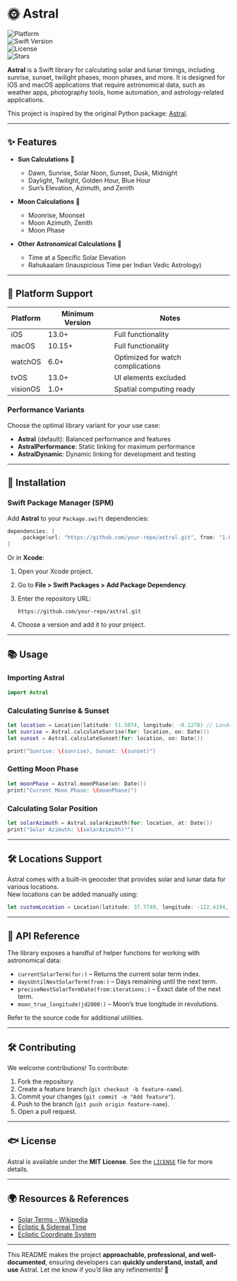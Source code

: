# 🌞 Astral

![Platform](https://img.shields.io/badge/platform-iOS%20%7C%20macOS%20%7C%20watchOS%20%7C%20tvOS%20%7C%20visionOS-blue)  
![Swift Version](https://img.shields.io/badge/swift-5.9%2B-orange)  
![License](https://img.shields.io/github/license/your-repo/astral)  
![Stars](https://img.shields.io/github/stars/your-repo/astral?style=social)

**Astral** is a Swift library for calculating solar and lunar timings, including sunrise, sunset, twilight phases, moon phases, and more. It is designed for iOS and macOS applications that require astronomical data, such as weather apps, photography tools, home automation, and astrology-related applications.

This project is inspired by the original Python package: [Astral](https://sffjunkie.github.io/astral/).

---

## ✨ Features

- **Sun Calculations** 🌅  
  - Dawn, Sunrise, Solar Noon, Sunset, Dusk, Midnight  
  - Daylight, Twilight, Golden Hour, Blue Hour  
  - Sun’s Elevation, Azimuth, and Zenith  

- **Moon Calculations** 🌙  
  - Moonrise, Moonset  
  - Moon Azimuth, Zenith  
  - Moon Phase  

- **Other Astronomical Calculations** 🔭  
  - Time at a Specific Solar Elevation  
  - Rahukaalam (Inauspicious Time per Indian Vedic Astrology)  

---

## 🔧 Platform Support

| Platform  | Minimum Version | Notes |
|-----------|----------------|-------|
| iOS       | 13.0+          | Full functionality |
| macOS     | 10.15+         | Full functionality |
| watchOS   | 6.0+           | Optimized for watch complications |
| tvOS      | 13.0+          | UI elements excluded |
| visionOS  | 1.0+           | Spatial computing ready |

### Performance Variants

Choose the optimal library variant for your use case:

- **Astral** (default): Balanced performance and features
- **AstralPerformance**: Static linking for maximum performance
- **AstralDynamic**: Dynamic linking for development and testing

---

## 🚀 Installation

### Swift Package Manager (SPM)

Add **Astral** to your `Package.swift` dependencies:

```swift
dependencies: [
    .package(url: "https://github.com/your-repo/astral.git", from: "1.0.0")
]
```

Or in **Xcode**:

1. Open your Xcode project.  
2. Go to **File > Swift Packages > Add Package Dependency**.  
3. Enter the repository URL:  

   ```
   https://github.com/your-repo/astral.git
   ```

4. Choose a version and add it to your project.

---

## 📚 Usage

### Importing Astral

```swift
import Astral
```

### Calculating Sunrise & Sunset

```swift
let location = Location(latitude: 51.5074, longitude: -0.1278) // London, UK
let sunrise = Astral.calculateSunrise(for: location, on: Date())
let sunset = Astral.calculateSunset(for: location, on: Date())

print("Sunrise: \(sunrise), Sunset: \(sunset)")
```

### Getting Moon Phase

```swift
let moonPhase = Astral.moonPhase(on: Date())
print("Current Moon Phase: \(moonPhase)")
```

### Calculating Solar Position

```swift
let solarAzimuth = Astral.solarAzimuth(for: location, at: Date())
print("Solar Azimuth: \(solarAzimuth)°")
```

---

## 🛠️ Locations Support

Astral comes with a built-in geocoder that provides solar and lunar data for various locations.  
New locations can be added manually using:

```swift
let customLocation = Location(latitude: 37.7749, longitude: -122.4194, name: "San Francisco")
```

---

## 📖 API Reference

The library exposes a handful of helper functions for working with
astronomical data:

- `currentSolarTerm(for:)` – Returns the current solar term index.
- `daysUntilNextSolarTerm(from:)` – Days remaining until the next term.
- `preciseNextSolarTermDate(from:iterations:)` – Exact date of the next term.
- `moon_true_longitude(jd2000:)` – Moon’s true longitude in revolutions.

Refer to the source code for additional utilities.

---

## 🛠️ Contributing

We welcome contributions! To contribute:

1. Fork the repository.  
2. Create a feature branch (`git checkout -b feature-name`).  
3. Commit your changes (`git commit -m "Add feature"`).  
4. Push to the branch (`git push origin feature-name`).  
5. Open a pull request.

---

## 🐟 License

Astral is available under the **MIT License**. See the [`LICENSE`](LICENSE) file for more details.

---

## 🌍 Resources & References

- [Solar Terms - Wikipedia](https://en.wikipedia.org/wiki/Solar_term)  
- [Ecliptic & Sidereal Time](https://en.wikipedia.org/wiki/Sidereal_time)  
- [Ecliptic Coordinate System](https://en.wikipedia.org/wiki/Ecliptic_coordinate_system#Spherical_coordinates)  

---

This README makes the project **approachable, professional, and well-documented**, ensuring developers can **quickly understand, install, and use** Astral. Let me know if you’d like any refinements! 🚀
